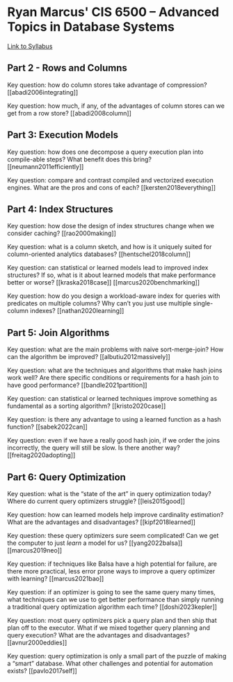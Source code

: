 # Ryan Marcus' CIS 6500 – Advanced Topics in Database Systems

[Link to Syllabus](https://rmarcus.info/syllabi/Penn_CIS6500_F23.pdf)

## Part 2 - Rows and Columns

Key question: how do column stores take advantage of compression?
[[abadi2006integrating]]

Key question: how much, if any, of the advantages of column stores can we get from a row store?
[[abadi2008column]]

## Part 3: Execution Models

Key question: how does one decompose a query execution plan into compile-able steps? What benefit does this bring?
[[neumann2011efficiently]]

Key question: compare and contrast compiled and vectorized execution engines. What are the pros and cons of each?
[[kersten2018everything]]

## Part 4: Index Structures

Key question: how dose the design of index structures change when we consider caching?
[[rao2000making]]

Key question: what is a column sketch, and how is it uniquely suited for column-oriented analytics databases?
[[hentschel2018column]]

Key question: can statistical or learned models lead to improved index structures? If so, what is it about learned models that make performance better or worse?
[[kraska2018case]] [[marcus2020benchmarking]]

Key question: how do you design a workload-aware index for queries with predicates on multiple columns? Why can’t you just use multiple single-column indexes?
[[nathan2020learning]]

## Part 5: Join Algorithms

Key question: what are the main problems with naive sort-merge-join? How can the algorithm be improved?
[[albutiu2012massively]]

Key question: what are the techniques and algorithms that make hash joins work well? Are there specific conditions or requirements for a hash join to have good performance?
[[bandle2021partition]]

Key question: can statistical or learned techniques improve something as fundamental as a sorting algorithm?
[[kristo2020case]]

Key question: is there any advantage to using a learned function as a hash function?
[[sabek2022can]]

Key question: even if we have a really good hash join, if we order the joins incorrectly, the query will still be slow. Is there another way?
[[freitag2020adopting]]

## Part 6: Query Optimization

Key question: what is the “state of the art” in query optimization today? Where do current query optimizers struggle?
[[leis2015good]]

Key question: how can learned models help improve cardinality estimation? What are the advantages and disadvantages?
[[kipf2018learned]]

Key question: these query optimizers sure seem complicated! Can we get the computer to just *learn* a model for us?
[[yang2022balsa]] [[marcus2019neo]]

Key question: if techniques like Balsa have a high potential for failure, are there more practical, less error prone ways to improve a query optimizer with learning?
[[marcus2021bao]]

Key question: if an optimizer is going to see the same query many times, what techniques can we use to get better performance than simply running a traditional query optimization algorithm each time?
[[doshi2023kepler]]

Key question: most query optimizers pick a query plan and then ship that plan off to the executor. What if we mixed together query planning and query execution? What are the advantages and disadvantages?
[[avnur2000eddies]]

Key question: query optimization is only a small part of the puzzle of making a “smart” database. What other challenges and potential for automation exists?
[[pavlo2017self]]
